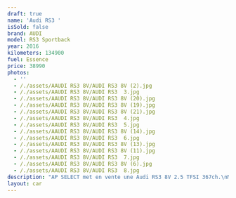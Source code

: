 ```yaml
---
draft: true
name: 'Audi RS3 '
isSold: false
brand: AUDI
model: RS3 Sportback
year: 2016
kilometers: 134900
fuel: Essence
price: 38990
photos:
  - ''
  - /./assets/AAUDI RS3 8V/AUDI RS3 8V (2).jpg
  - /./assets/AAUDI RS3 8V/AUDI RS3  3.jpg
  - /./assets/AAUDI RS3 8V/AUDI RS3 8V (20).jpg
  - /./assets/AAUDI RS3 8V/AUDI RS3 8V (19).jpg
  - /./assets/AAUDI RS3 8V/AUDI RS3 8V (21).jpg
  - /./assets/AAUDI RS3 8V/AUDI RS3  4.jpg
  - /./assets/AAUDI RS3 8V/AUDI RS3  5.jpg
  - /./assets/AAUDI RS3 8V/AUDI RS3 8V (14).jpg
  - /./assets/AAUDI RS3 8V/AUDI RS3  6.jpg
  - /./assets/AAUDI RS3 8V/AUDI RS3 8V (13).jpg
  - /./assets/AAUDI RS3 8V/AUDI RS3 8V (11).jpg
  - /./assets/AAUDI RS3 8V/AUDI RS3  7.jpg
  - /./assets/AAUDI RS3 8V/AUDI RS3 8V (6).jpg
  - /./assets/AAUDI RS3 8V/AUDI RS3  8.jpg
description: "AP SELECT met en vente une Audi RS3 8V 2.5 TFSI 367ch.\nModèle du 02/2016 avec 134900km.\n\nCouleur Schwarz Mythic Metallic, pack noir et intérieur cuir F1.\n\nCarte grise \U0001F1EB\U0001F1F7 sans malus.\n\nVéhicule garanti 6 mois.\n\nLe véhicule est en parfait état avec historique complet.\n\nGrand service effectué à 133000km en Novembre 2023 avec Vidange moteur, S-Tronic, pont arrière.\n\n4 Pneus neuf et freins récents (disques fiabilisés)\n\nÉquipements et options :\n- Boîte S Tronic\n- Toit panoramique\n- Intérieur F1\n- Échappement sport RS\n- Jantes 19 Rotor\n- Pack Noir\n- Sono Bang & Olufsen\n- Sièges chauffants\n- GPS 3D Europe\n- Audi Pressens\n- Régulateur adaptatif\n- Audi lane assist\n- Phares Matrix Led\n- Parc distance contrôle PDC\n- Caméra de recul\n- Vitrage arrière surteinté\n- Connexion Ipod et USB\n- Affichage multifonctions plus\n- Climatisation bi zone\n- Éclairage et essuie-glaces automatique\n- Rétroviseurs rabattable électriquement et chauffants\n- Rétroviseurs int / ext Electrochrome\n- Bluetooth\n- Éclairage d’ambiance\n\n\nDisponible et visible sur RDV pour acheteur sérieux.\n\nPossibilité d'une garantie 3, 6 ou 12 mois en supplément.\n\nRéalisation des démarches d'immatriculation.\n\nAP SELECT c'est des solutions de courtage et conciergerie sur mesure pour profiter librement de sa passion et de son patrimoine.\n\nPrenez le volant, AP SELECT s'occupe du reste."
layout: car
---
```


